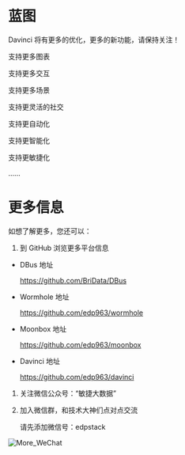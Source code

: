 # 蓝图

Davinci 将有更多的优化，更多的新功能，请保持关注！

支持更多图表

支持更多交互

支持更多场景

支持更灵活的社交

支持更自动化

支持更智能化

支持更敏捷化

…...

# 更多信息

如想了解更多，您还可以：

1. 到 GitHub 浏览更多平台信息

- DBus 地址

  https://github.com/BriData/DBus

- Wormhole 地址

  https://github.com/edp963/wormhole

- Moonbox 地址

  https://github.com/edp963/moonbox

- Davinci 地址

  https://github.com/edp963/davinci

1. 关注微信公众号：“敏捷大数据”

2. 加入微信群，和技术大神们点对点交流

   请先添加微信号：edpstack

![More_WeChat](/Users/wangfuying/Documents/myworkspace/Davinci_%E4%B8%9A%E5%8A%A1%E6%96%B9:%E5%9F%B9%E8%AE%AD/dv3/img/More_WeChat.jpg)
